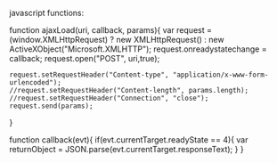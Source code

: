javascript functions:

function ajaxLoad(uri, callback, params){
    var request = (window.XMLHttpRequest) ? new XMLHttpRequest() : new ActiveXObject("Microsoft.XMLHTTP");
    request.onreadystatechange = callback;
    request.open("POST", uri,true);

    request.setRequestHeader("Content-type", "application/x-www-form-urlencoded");
    //request.setRequestHeader("Content-length", params.length);
    //request.setRequestHeader("Connection", "close");
    request.send(params);
}

function callback(evt){
    if(evt.currentTarget.readyState == 4){
        var returnObject = JSON.parse(evt.currentTarget.responseText);
    }
}